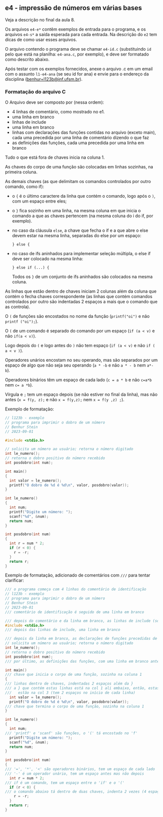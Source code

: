 ## e4 - impressão de números em várias bases

Veja a descrição no final da aula 8.

Os arquivos `e4-e*` contêm exemplos de entrada para o programa, e os arquivos `e4-s*` a saída esperada para cada entrada. Na descrição do `e2` tem dicas de como usar esses arquivos.

O arquivo contendo o programa deve se chamar `e4-id.c` (substituindo `id` pelo que está na planilha: `e4-ana.c`, por exemplo), e deve ser formatado como descrito abaixo.

Após testar com os exemplos fornecidos, anexe o arquivo .c em um email com o assunto `l1-e4-ana` (se seu id for ana) e envie para o endereço da disciplina (benhur+l123b@inf.ufsm.br).

### Formatação do arquivo C

O Arquivo deve ser composto por (nessa ordem):
- 4 linhas de comentário, como mostrado no e1.
- uma linha em branco
- linhas de include
- uma linha em branco
- linhas com declarações das funções contidas no arquivo (exceto main), cada uma precedida por uma linha de comentário dizendo o que faz
- as definições das funções, cada uma precedida por uma linha em branco

Tudo o que está fora de chaves inicia na coluna 1.

As chaves do corpo de uma função são colocadas em linhas sozinhas, na primeira coluna.

As demais chaves (as que delimitam os comandos controlados por outro comando, como if):
- o `{` é o último caractere da linha que contém o comando, logo após o `)`, com um espaço entre eles;
- o `}` fica sozinho em uma linha, na mesma coluna em que inicia o comando a que as chaves pertencem (na mesma coluna do i do if, por exemplo).
- no caso da cláusula `else`, a chave que fecha o if e a que abre o else devem estar na mesma linha, separadas do else por um espaço:
  
   `} else {`
- no caso de ifs aninhados para implementar seleção múltipla, o else if deve ser colocado na mesma linha:
  
   `} else if (...) {`

  Todos os `}` de um conjunto de ifs aninhados são colocados na mesma coluna.

As linhas que estão dentro de chaves iniciam 2 colunas além da coluna que contém o fecha chaves correspondente (as linhas que contém comandos controlados por outro são indentadas 2 espaços a mais que o comando que as controla).

O `(` de funções são encostados no nome da função (`printf("oi")` e não `printf ("oi");`).

O `(` de um comando é separado do comando por um espaço (`if (a < v)` e não `if(a < v)`).

Logo depois do `(` e logo antes do `)` não tem espaço (`if (a < v)` e não `if ( a < v )`).

Operadores unários encostam no seu operando, mas são separados por um espaço de algo que não seja seu operando (`a * -b` e não `a * - b` nem `a*-b`).

Operadores binários têm um espaço de cada lado (`c = a * b` e não `c=a*b` nem `c= a *b`).

Vírgula e `;` tem um espaço depois (se não estiver no final da linha), mas não antes (`x = f(y, z);` e não `x = f(y,z);` nem `x = f(y ,z) ;`).

Exemplo de formatação:
```c
// l123b - exemplo
// programa para imprimir o dobro de um número
// Benhur Stein
// 2023-09-01

#include <stdio.h>

// solicita um número ao usuário; retorna o número digitado
int le_numero();
// retorna o dobro positivo do número recebido
int posdobro(int num);

int main()
{
  int valor = le_numero();
  printf("O dobro de %d é %d\n", valor, posdobro(valor));
}

int le_numero()
{
  int num;
  printf("Digite um número: ");
  scanf("%d", &num);
  return num;
}

int posdobro(int num)
{
  int r = num * 2;
  if (r < 0) {
    r = -r;
  }
  return r;
}
```
Exemplo de formatação, adicionado de comentários com `///` para tentar clarificar:
```c
/// o programa começa com 4 linhas do comentário de identificação
// l123b - exemplo
// programa para imprimir o dobro de um número
// Benhur Stein
// 2023-09-01
/// comentário de identificação é seguido de uma linha em branco

/// depois do comentário e da linha em branco, as linhas de include (só tem 1)
#include <stdio.h>
/// depois das linhas de include, uma linha em branco

/// depois da linha em branco, as declarações de funções precedidas de comentário
// solicita um número ao usuário; retorna o número digitado
int le_numero();
// retorna o dobro positivo do número recebido
int posdobro(int num);
/// por último, as definições das funções, com uma linha em branco antes de cada

int main()
/// chave que inicia o corpo de uma função, sozinha na coluna 1
{
/// linhas dentro de chaves, indentadas 2 espaços além da }
/// a } que contém estas linhas está na col 1 ali embaixo, então, estas linhas
///   estão na col 3 (tem 2 espaços no início de cada linha)
  int valor = le_numero();
  printf("O dobro de %d é %d\n", valor, posdobro(valor));
/// chave que termina o corpo de uma função, sozinha na coluna 1
}

int le_numero()
{
  int num;
/// 'printf' e 'scanf' são funções, o '(' tá encostado no 'f'
  printf("Digite um número: ");
  scanf("%d", &num);
  return num;
}

int posdobro(int num)
{
/// '=', '*', '<' são operadores binários, tem um espaço de cada lado
/// '-' é um operador unário, tem um espaço antes mas não depois
  int r = num * 2;
/// if é um comando, tem um espaço entre o 'if' e o '('
  if (r < 0) {
/// o comando abaixo tá dentro de duas chaves, indenta 2 vezes (4 espaços)
    r = -r;
  }
  return r;
}
```
